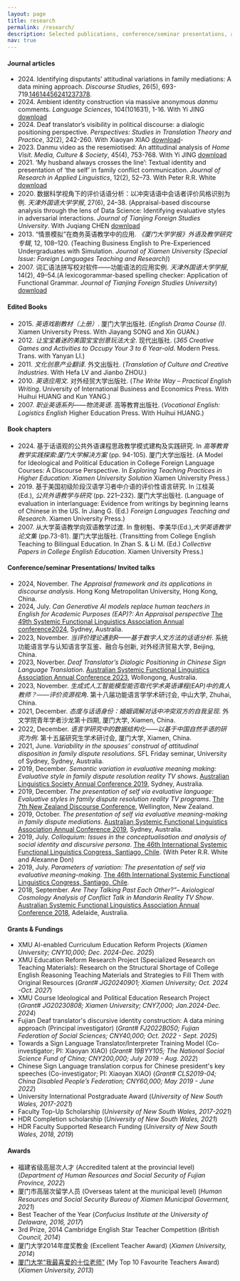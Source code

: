 ```yaml
---
layout: page
title: research
permalink: /research/
description: Selected publications, conference/seminar presentations, and the funding/awards received.
nav: true
---
```


#### Journal articles

- 2024\. Identifying disputants’ attitudinal variations in family mediations: A data mining approach. *Discourse Studies*, 26(5), 693-719.[14614456241237378](https://journals.sagepub.com/doi/10.1177/14614456241237378).
- 2024\. Ambient identity construction via massive anonymous *danmu* comments. *Language Sciences*, 104(101631), 1-16. With Yi JING [download](/assets/pdf/XuJing2024DanmuLS.pdf)
- 2024\. Deaf translator’s visibility in political discourse: a dialogic positioning perspective. *Perspectives: Studies in Translation Theory and Practice*, 32(2), 242-260. With Xiaoyan XIAO [download](https://www.tandfonline.com/doi/full/10.1080/0907676X.2022.2130080)-
- 2023\. Danmu video as the resemiotised: An attitudinal analysis of *Home Visit*. *Media, Culture & Society*, 45(4), 753-768. With Yi JING [download](/assets/pdf/JingXu2023DanmuMCS.pdf)
- 2021\. ‘My husband always crosses the line’: Textual identity and presentation of ‘the self’ in family conflict communication. *Journal of Research in Applied Linguistics*, 12(2), 52–73. With Peter R.R. White [download](https://www.researchgate.net/publication/354617280_'My_Husband_Always_Crosses_the_Line'_Textual_Identity_and_Presentation_of_'the_Self'_in_Family_Conflict_Communication)
- 2020\. 数据科学视角下的评价话语分析：以冲突话语中会话者评价风格识别为例. *天津外国语大学学报*, 27(6), 24–38. (Appraisal-based discourse analysis through the lens of Data Science: Identifying evaluative styles in adversarial interactions. *Journal of Tianjing Foreign Studies University*. With Juqiang CHEN [download](/assets/pdf/datascience2020.pdf)
- 2013\. “情景模拟”在商务英语教学中的应用. *《厦门大学学报》外语及教学研究专辑*, 12, 108–120. (Teaching Business English to Pre-Experienced Undergraduates with Simulation. *Journal of Xiamen University (Special Issue: Foreign Languages Teaching and Research)*)
- 2007\. 词汇语法拼写校对软件——功能语法的应用实例. *天津外国语大学学报*, 14(2), 49–54.(A lexicogorammar-based spelling checker: Application of Functional Grammar. *Journal of Tianjing Foreign Studies University*) [download](/assets/pdf/checker2007.pdf)


#### Edited Books

- 2015\. *英语戏剧教材（上册）*. 厦门大学出版社. (*English Drama Course (I)*. Xiamen University Press. With Jiayang SONG and Xin GUAN.)
- 2012\. *让宝宝着迷的美国宝宝创意玩法大全*. 现代出版社. (*365 Creative Games and Activities to Occupy Your 3 to 6 Year-old*. Modern Press. Trans. with Yanyan LI.)
- 2011\. *文化创意产业翻译*. 外文出版社. (*Translation of Culture and Creative Industries*. With Hefa LV and Jianbo ZHOU.)
- 2010\. *英语应用文*. 对外经贸大学出版社. (*The Write Way – Practical English Writing*. University of International Business and Economics Press. With Huihui HUANG and Kun YANG.)
- 2007\. *职业英语系列——物流英语*. 高等教育出版社. (*Vocational English: Logistics English* Higher Education Press. With Huihui HUANG.)


#### Book chapters

- 2024\. 基于话语观的公共外语课程思政教学模式建构及实践研究. In *高等教育教学实践探索:厦门大学解决方案* (pp. 94-105). 厦门大学出版社. (A Model for Ideological and Political Education in College Foreign Language Courses: A Discourse Perspective. In *Exploring Teaching Practices in Higher Education: Xiamen University Solution* Xiamen University Press.)
- 2019\. 基于美国初级阶段汉语学习者中介语的评价性语言研究. In 江桂英 (Ed.), *公共外语教学与研究* (pp. 221–232). 厦门大学出版社. (Language of evaluation in interlanguage: Evidence from writings by beginning learns of Chinese in the US. In Jiang G. (Ed.) *Foreign Languages Teaching and Research*. Xiamen University Press.)
- 2007\. 从大学英语教学向双语教学过渡. In 詹树魁、李美华(Ed.),*大学英语教学论文集* (pp.73-81). 厦门大学出版社. (Transitting from College English Teaching to Bilingual Education. In Zhan S. & Li M. (Ed.) *Collective Papers in College English Education*. Xiamen University Press.)


#### Conference/seminar Presentations/ Invited talks

- 2024, November. *The Appraisal framework and its applications in discourse analysis*. Hong Kong Metropolitan University, Hong Kong, China.
- 2024, July. *Can Generative AI models replace human teachers in English for Academic Purposes (EAP)?: An Appraisal perspective* [The 49th Systemic Functional Linguistics Association Annual conference2024](https://www.unsw.edu.au/arts-design-architecture/whats-on/events/49th-international-systemic-functional-congress), Sydney, Australia. 
- 2023, November. *当评价理论遇到R——基于数字人文方法的话语分析*. 系统功能语言学与认知语言学互鉴、融合与创新, 对外经济贸易大学, Beijing, China.
- 2023, Noverber. *Deaf Translator’s Dialogic Positioning in Chinese Sign Language Translation*. [Australian Systemic Functional Linguistics Association Annual Conference 2023](https://www.asfla2023.net/), Wollongong, Australia.
- 2023, November. *生成式人工智能模型能否取代学术英语课程(EAP)中的真人教师？——评价资源视角*. 第十八届功能语言学学术研讨会, 中山大学, Zhuhai, China.
- 2021, December. *态度与话语身份：婚姻调解对话中冲突双方的自我呈现*. 外文学院青年学者沙龙第十四期, 厦门大学, Xiamen, China.
- 2022, December. *语言学研究中的数据结构化——以基于中国自然手语的研究为例*. 第十五届研究生学术研讨会, 厦门大学, Xiamen, China.
- 2021, June. *Variability in the spouses’ construal of attitudinal disposition in family dispute resolutions*. SFL Friday seminar, University of Sydney, Sydney, Australia.
- 2019, December. *Semantic variation in evaluative meaning making: Evaluative style in family dispute resolution reality TV shows*. [Australian Linguistics Society Annual Conference 2019](https://als.asn.au/Conference/Conference2019/Conference2019), Sydney, Australia.
- 2019, December. *The presentation of self via evaluative language: Evaluative styles in family dispute resolution reality TV programs*. [The 7th New Zealand Discourse Conference](https://www.massey.ac.nz/massey/about-massey/events/event-detail.cfm?event_id=428D493A-695B-4519-BE09-01D169BA72D0), Wellington, New Zealand.
- 2019, October. *The presentation of self via evaluative meaning-making in family dispute mediations*. [Australian Systemic Functional Linguistics Association Annual Conference 2019](https://asfla.net/asfla-conference/previous-conferences/), Sydney, Australia.
- 2019, July. *Colloquium: Issues in the conceptualisation and analysis of social identity and discursive persona*. [The 46th International Systemic Functional Linguistics Congress, Santiago, Chile](http://letras.uc.cl/letras/isfc2019santiagochile/en/). (With Peter R.R. White and Alexanne Don)
- 2019, July. *Parameters of variation: The presentation of self via evaluative meaning-making*. [The 46th International Systemic Functional Linguistics Congress, Santiago, Chile](http://letras.uc.cl/letras/isfc2019santiagochile/en/).
- 2018, September. *Are They Talking Past Each Other?”– Axiological Cosmology Analysis of Conflict Talk in Mandarin Reality TV Show*. [Australian Systemic Functional Linguistics Association Annual Conference  2018](https://asfla.net/asfla-conference/previous-conferences/), Adelaide, Australia.


#### Grants & Fundings 

- XMU AI-enabled Curriculum Education Reform Projects (*Xiamen University; CNY10,000; Dec. 2024-Dec. 2025*)
- XMU Education Reform Research Project (Specialized Research on Teaching Materials): Research on the Structural Shortage of College English Reasoning Teaching Materials and Strategies to Fill Them with Original Resources (*Grant# JG20240901; Xiamen University; Oct. 2024 -Oct. 2027*)
- XMU Course Ideological and Political Education Research Project (*Grant# JG20230808; Xiamen University; CNY7,000; Jan.2024-Dec. 2024*)
- Fujian Deaf translator's discursive identity construction: A data mining approach (Principal investigator) (*Grant# FJ2022B050; Fujian Federation of Social Sciences; CNY40,000; Oct. 2022 - Sept. 2025*)
- Towards a Sign Language Translator/Interpreter Training Model (Co-investigator; PI: Xiaoyan XIAO) (*Grant# 19BYY105; The National Social Science Fund of China; CNY200,000; July 2019 - Aug. 2022*)
- Chinese Sign Language translation corpus for Chinese president's key speeches (Co-investigator; PI: Xiaoyan XIAO) (*Grant# CLS2019-04; China Disabled People’s Federation; CNY60,000; May 2019 - June 2022*)
- University International Postgraduate Award (*University of New South Wales, 2017-2021*)
- Faculty Top-Up Scholarship (*University of New South Wales, 2017-2021*)
- HDR Completion scholarship (*University of New South Wales, 2021*)
- HDR Faculty Supported Research Funding (*University of New South Wales, 2018, 2019*)


#### Awards

- 福建省级高层次人才 (Accredited talent at the provincial level) (*Department of Human Resources and Social Security of Fujian Province, 2022*)
- 厦门市高层次留学人员 (Overseas talent at the municipal level) (*Human Resources and Social Security Bureau of Xiamen Municipal Goverment, 2021*)
- Best Teacher of the Year (*Confucius Institute at the University of Delaware, 2016, 2017*)
-	3rd Prize, 2014 Cambridge English Star Teacher Competition (*British Council, 2014*)
-	厦门大学2014年度奖教金 (Excellent Teacher Award) (*Xiamen University, 2014*)
-	[厦门大学“我最喜爱的十位老师”](https://xcb.xmu.edu.cn/2013/0927/c529a6938/page.htm) (My Top 10 Favourite Teachers Award) (*Xiamen University, 2013*)
